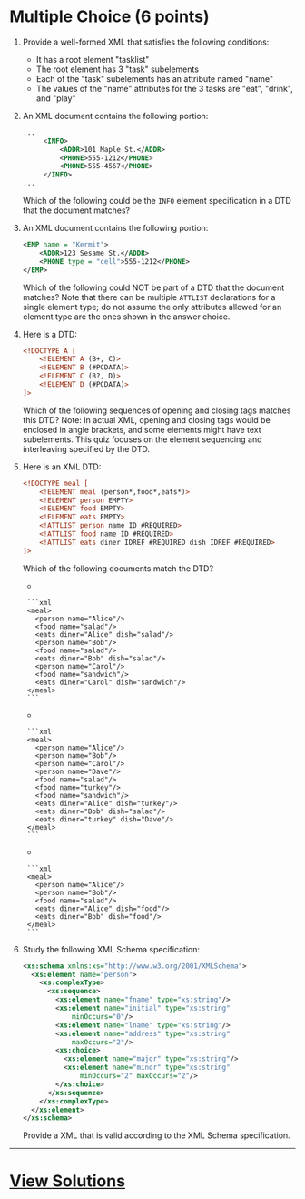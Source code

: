 # Multiple Choice (6 points)


1. Provide a well-formed XML that satisfies the following conditions:
    - It has a root element "tasklist"
    - The root element has 3 "task" subelements
    - Each of the "task" subelements has an attribute named "name"
    - The values of the "name" attributes for the 3 tasks are "eat", "drink", and "play"

2. An XML document contains the following portion:
    
    ```xml
    ...
         <INFO>
             <ADDR>101 Maple St.</ADDR>
             <PHONE>555-1212</PHONE>
             <PHONE>555-4567</PHONE>
         </INFO>
    ...
    ```
    
    Which of the following could be the `INFO` element specification in a DTD that the document matches?

3. An XML document contains the following portion:
    
    ```xml
    <EMP name = "Kermit">
        <ADDR>123 Sesame St.</ADDR>
        <PHONE type = "cell">555-1212</PHONE>
    </EMP>
    ```

    Which of the following could NOT be part of a DTD that the document matches? Note that there can be multiple `ATTLIST` declarations for a single element type; do not assume the only attributes allowed for an element type are the ones shown in the answer choice. 

4. Here is a DTD:

    ```xml
    <!DOCTYPE A [
        <!ELEMENT A (B+, C)>
        <!ELEMENT B (#PCDATA)>
        <!ELEMENT C (B?, D)>
        <!ELEMENT D (#PCDATA)>
    ]>
    ```

    Which of the following sequences of opening and closing tags matches this DTD? Note: In actual XML, opening and closing tags would be enclosed in angle brackets, and some elements might have text subelements. This quiz focuses on the element sequencing and interleaving specified by the DTD. 

5. Here is an XML DTD:

    ```xml
    <!DOCTYPE meal [
        <!ELEMENT meal (person*,food*,eats*)>
        <!ELEMENT person EMPTY>
        <!ELEMENT food EMPTY>
        <!ELEMENT eats EMPTY>
        <!ATTLIST person name ID #REQUIRED>
        <!ATTLIST food name ID #REQUIRED>
        <!ATTLIST eats diner IDREF #REQUIRED dish IDREF #REQUIRED>
    ]>
    ```

    Which of the following documents match the DTD?

    - 

        ```xml
        <meal>
          <person name="Alice"/>
          <food name="salad"/>
          <eats diner="Alice" dish="salad"/>
          <person name="Bob"/>
          <food name="salad"/>
          <eats diner="Bob" dish="salad"/>
          <person name="Carol"/>
          <food name="sandwich"/>
          <eats diner="Carol" dish="sandwich"/>
        </meal>
        ```
    - 
        
        ```xml
        <meal>
          <person name="Alice"/>
          <person name="Bob"/>
          <person name="Carol"/>
          <person name="Dave"/>
          <food name="salad"/>
          <food name="turkey"/>
          <food name="sandwich"/>
          <eats diner="Alice" dish="turkey"/>
          <eats diner="Bob" dish="salad"/>
          <eats diner="turkey" dish="Dave"/>
        </meal>
        ```
    - 
        
        ```xml
        <meal>
          <person name="Alice"/>
          <person name="Bob"/>
          <food name="salad"/>
          <eats diner="Alice" dish="food"/>
          <eats diner="Bob" dish="food"/>
        </meal>
        ```

6. Study the following XML Schema specification:
    
    ```xml
    <xs:schema xmlns:xs="http://www.w3.org/2001/XMLSchema">
      <xs:element name="person">
        <xs:complexType>
          <xs:sequence>
            <xs:element name="fname" type="xs:string"/>
            <xs:element name="initial" type="xs:string"
                minOccurs="0"/>
            <xs:element name="lname" type="xs:string"/>
            <xs:element name="address" type="xs:string"
                maxOccurs="2"/>
            <xs:choice>
              <xs:element name="major" type="xs:string"/>
              <xs:element name="minor" type="xs:string"
                  minOccurs="2" maxOccurs="2"/>
            </xs:choice>
          </xs:sequence>
        </xs:complexType>
      </xs:element>
    </xs:schema> 
    ```
    
    Provide a XML that is valid according to the XML Schema specification.

---

# [View Solutions](./xml-quiz-solutions.md)
